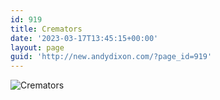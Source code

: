 ```yaml
---
id: 919
title: Cremators
date: '2023-03-17T13:45:15+00:00'
layout: page
guid: 'http://new.andydixon.com/?page_id=919'
---
```


![Cremators](https://i0.wp.com/assets.g8x2.ldn.idrivee2-23.com/posters/Cremators%2001.jpg?w=1200&ssl=1 "Cremators")